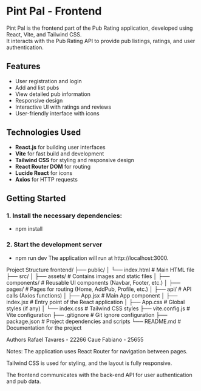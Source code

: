 # Pint Pal - Frontend

Pint Pal is the frontend part of the Pub Rating application, developed using React, Vite, and Tailwind CSS.  
It interacts with the Pub Rating API to provide pub listings, ratings, and user authentication.

## Features
- User registration and login
- Add and list pubs
- View detailed pub information
- Responsive design
- Interactive UI with ratings and reviews
- User-friendly interface with icons

## Technologies Used
- **React.js** for building user interfaces
- **Vite** for fast build and development
- **Tailwind CSS** for styling and responsive design
- **React Router DOM** for routing
- **Lucide React** for icons
- **Axios** for HTTP requests

## Getting Started

### 1. Install the necessary dependencies:
- npm install

### 2. Start the development server
- npm run dev
    The application will run at http://localhost:3000.


Project Structure
            frontend/
├── public/
│   └── index.html       # Main HTML file
├── src/
│   ├── assets/          # Contains images and static files
│   ├── components/      # Reusable UI components (Navbar, Footer, etc.)
│   ├── pages/           # Pages for routing (Home, AddPub, Profile, etc.)
│   ├── api/             # API calls (Axios functions)
│   ├── App.jsx          # Main App component
│   ├── index.jsx        # Entry point of the React application
│   ├── App.css          # Global styles (if any)
│   └── index.css        # Tailwind CSS styles
├── vite.config.js       # Vite configuration
├── .gitignore           # Git ignore configuration
├── package.json         # Project dependencies and scripts
└── README.md            # Documentation for the project

Authors
Rafael Tavares - 22266
Caue Fabiano - 25655

Notes:
The application uses React Router for navigation between pages.

Tailwind CSS is used for styling, and the layout is fully responsive.

The frontend communicates with the back-end API for user authentication and pub data.